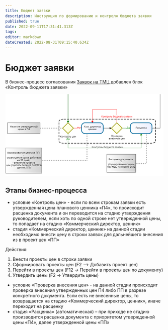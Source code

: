 ```yaml
---
title: Бюджет заявки
description: Инструкция по формированию и контролю бюджета заявки
published: true
date: 2022-09-11T17:31:41.313Z
tags: 
editor: markdown
dateCreated: 2022-08-31T09:15:40.634Z
---
```


# Бюджет заявки

В бизнес-процесс согласования [Заявок на ТМЦ](../../../biznes-processy/upravlenie-zakupkami/bp.po-upravleniyu-potrebnostyu/zayavki-na-zakupku.md) добавлен блок «Контроль бюджета заявки»

![](<../../../assets/0 (65).png>)

## Этапы бизнес-процесса

* условие «Контроль цен» - если по всем строкам заявки есть утвержденная цена планового ценника «П4», то происходит расценка документа и он переводится на стадию утверждения руководителем, если хоть по одной строке нет утвержденной цены, то попадает на стадию «Коммерческий директор, ценник»
* стадия «Коммерческий директор, ценник» на данной стадии необходимо внести цену в строки заявок для дальнейшего внесения из в проект цен «ПП»

Действия:

1. Внести проекты цен в строки заявки
2. Сформировать проекты цен (F2 –> Добавить проект цен)
3. Перейти в проекты цен (F12 -> Перейти в проекты цен по документу)
4. Утвердить цены (F2 -> Утвердить цены)

* условие «Проверка внесения цен» - на данной стадии происходит проверка внесения утвержденных цен П4 либо ПП в разрезе конкретного документа. Если есть не внесенные цены, то возвращается на стадию «Коммерческий директор, ценник», иначе переходит на расценку
* стадия «Расценка» (автоматическая) – при приходе не стадию производится расценка документа с приоритетом утвержденной цены «П4», далее утвержденной цены «ПП»
